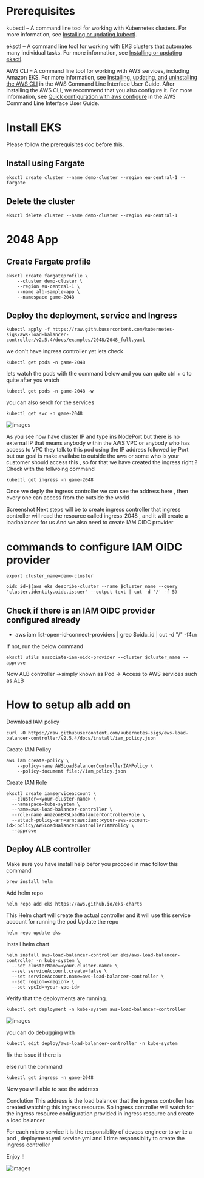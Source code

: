 
# Prerequisites

kubectl – A command line tool for working with Kubernetes clusters. For more information, see [Installing or updating kubectl](https://docs.aws.amazon.com/eks/latest/userguide/install-kubectl.html).

eksctl – A command line tool for working with EKS clusters that automates many individual tasks. For more information, see [Installing or updating eksctl](https://docs.aws.amazon.com/eks/latest/userguide/eksctl.html).

AWS CLI – A command line tool for working with AWS services, including Amazon EKS. For more information, see [Installing, updating, and uninstalling the AWS CLI](https://docs.aws.amazon.com/cli/latest/userguide/cli-chap-install.html) in the AWS Command Line Interface User Guide. After installing the AWS CLI, we recommend that you also configure it. For more information, see [Quick configuration with aws configure](https://docs.aws.amazon.com/cli/latest/userguide/cli-configure-quickstart.html#cli-configure-quickstart-config) in the AWS Command Line Interface User Guide.


# Install EKS

Please follow the prerequisites doc before this.

## Install using Fargate

```
eksctl create cluster --name demo-cluster --region eu-central-1 --fargate
```

## Delete the cluster

```
eksctl delete cluster --name demo-cluster --region eu-central-1
```


# 2048 App

## Create Fargate profile

```
eksctl create fargateprofile \
    --cluster demo-cluster \
    --region eu-central-1 \
    --name alb-sample-app \
    --namespace game-2048
```

## Deploy the deployment, service and Ingress

```
kubectl apply -f https://raw.githubusercontent.com/kubernetes-sigs/aws-load-balancer-controller/v2.5.4/docs/examples/2048/2048_full.yaml
```

we don't have ingress controller yet lets check

``` 
kubectl get pods -n game-2048
```

lets watch the pods with the command below and you can quite ctrl + c to quite after you watch

``` kubectl get pods -n game-2048 -w ```

you can also serch for the services

``` kubectl get svc -n game-2048 ```

![images](screenshots/Screenshot%202024-04-18%20at%2012.39.42.png)


As you see now have cluster IP and type ins NodePort but there is no external IP that means anybody within the AWS VPC or anybody who has access to VPC they talk to this pod using the
IP address followed by Port but our goal is make availabe to outside the aws or some who is your customer should access this , so for that we have created the ingress right ?
Check with the follwoing command

```
kubectl get ingress -n game-2048
```
Once we deply the ingress controller we can see the address here , then every one can access from the outside the world

Screenshot
Next steps will be to create ingress controller that ingress controller will read the resource called ingress-2048 , and it will create a loadbalancer for us
And we also need to create IAM OIDC provider

# commands to configure IAM OIDC provider 

```
export cluster_name=demo-cluster
```

```
oidc_id=$(aws eks describe-cluster --name $cluster_name --query "cluster.identity.oidc.issuer" --output text | cut -d '/' -f 5) 
```

## Check if there is an IAM OIDC provider configured already

- aws iam list-open-id-connect-providers | grep $oidc_id | cut -d "/" -f4\n 

If not, run the below command

```
eksctl utils associate-iam-oidc-provider --cluster $cluster_name --approve
```

Now ALB controller ->simply known as Pod -> Access to AWS services such as ALB

# How to setup alb add on

Download IAM policy

```
curl -O https://raw.githubusercontent.com/kubernetes-sigs/aws-load-balancer-controller/v2.5.4/docs/install/iam_policy.json
```

Create IAM Policy

```
aws iam create-policy \
    --policy-name AWSLoadBalancerControllerIAMPolicy \
    --policy-document file://iam_policy.json
```

Create IAM Role

```
eksctl create iamserviceaccount \
  --cluster=<your-cluster-name> \
  --namespace=kube-system \
  --name=aws-load-balancer-controller \
  --role-name AmazonEKSLoadBalancerControllerRole \
  --attach-policy-arn=arn:aws:iam::<your-aws-account-id>:policy/AWSLoadBalancerControllerIAMPolicy \
  --approve
```

## Deploy ALB controller
Make sure you have install help befor you procced in mac follow this command
```
brew install helm
```

Add helm repo

```
helm repo add eks https://aws.github.io/eks-charts
```
This Helm chart will create the actual controller and it will use this service account for running the pod
Update the repo

```
helm repo update eks
```

Install helm chart

```
helm install aws-load-balancer-controller eks/aws-load-balancer-controller -n kube-system \
  --set clusterName=<your-cluster-name> \
  --set serviceAccount.create=false \
  --set serviceAccount.name=aws-load-balancer-controller \
  --set region=<region> \
  --set vpcId=<your-vpc-id>
```

Verify that the deployments are running.

```
kubectl get deployment -n kube-system aws-load-balancer-controller
```

![images](screenshots/Screenshot%202024-04-18%20at%2013.18.57.png)

you can do debugging with
```
kubectl edit deploy/aws-load-balancer-controller -n kube-system
```

fix the issue if there is

else run the command 

```
kubectl get ingress -n game-2048
```

Now you will able to see the address

Conclution This address is the load balancer that the ingress controller has created watching this ingress resource. So ingress controller will watch for the ingress resource configuration provided in ingress resource and create a load balancer

For each micro service it is the responsiblity of devops engineer to write a pod , deployment.yml service.yml and 1 time responsiblity to create the ingress controller


Enjoy !! 





![images](screenshots/Screenshot%202024-04-18%20at%2013.22.27.png)
